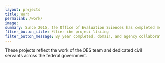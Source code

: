 ```yaml
---
layout: projects
title: Work
permalink: /work/
image:
summary: Since 2015, the Office of Evaluation Sciences has completed more than 50 tests with more than a dozen agencies.
filter_button_title: Filter the project listing
filter_button_message: By year completed, domain, and agency collaborator
---
```


These projects reflect the work of the OES team and dedicated civil servants across the federal government.
